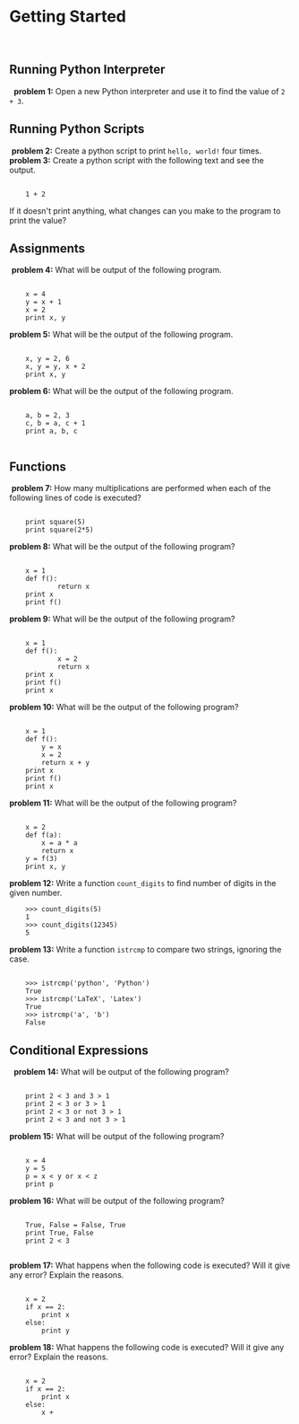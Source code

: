# Getting Started
​
## Running Python Interpreter
​
​
**problem 1:** Open a new Python interpreter and use it to find the value of ``2 + 3``.
​
## Running Python Scripts
​
**problem 2:** Create a python script to print  ``hello, world!`` four times.
​
**problem 3:** Create a python script with the following text and see the output.
​
```
​
    1 + 2
```
If it doesn't print anything, what changes can you make to the program to print the value?
​
## Assignments
​
**problem 4:** What will be output of the following program.
​
```
​
    x = 4
    y = x + 1
    x = 2
    print x, y
```
**problem 5:** What will be the output of the following program.
​
```
​
    x, y = 2, 6
    x, y = y, x + 2
    print x, y
```
**problem 6:** What will be the output of the following program.
​
```
​
    a, b = 2, 3
    c, b = a, c + 1
    print a, b, c
​
```
## Functions
​
**problem 7:** How many multiplications are performed when each of the following
   lines of code is executed?
​
```
​
    print square(5)
    print square(2*5)
```
**problem 8:** What will be the output of the following program?
​
```
​
	x = 1
	def f():
            return x
	print x
	print f()
```
**problem 9:** What will be the output of the following program?
​
```
​
	x = 1
	def f():
            x = 2
            return x
	print x
	print f()
	print x
```
**problem 10:** What will be the output of the following program?
​
```
​
	x = 1
	def f():
		y = x
		x = 2
		return x + y
	print x
	print f()
	print x
```
**problem 11:** What will be the output of the following program?
​
```
​
    x = 2
    def f(a):
        x = a * a
        return x
    y = f(3)
    print x, y
```
**problem 12:** Write a function ``count_digits`` to find number of digits in the given number.
```
    >>> count_digits(5)
    1
    >>> count_digits(12345)
    5
```
**problem 13:** Write a function `istrcmp` to compare two strings, ignoring the case.
​
```
​
    >>> istrcmp('python', 'Python')
    True
    >>> istrcmp('LaTeX', 'Latex')
    True
    >>> istrcmp('a', 'b')
    False
```
## Conditional Expressions
​
​
**problem 14:** What will be output of the following program?
​
```
​
    print 2 < 3 and 3 > 1
    print 2 < 3 or 3 > 1
    print 2 < 3 or not 3 > 1
    print 2 < 3 and not 3 > 1
```
**problem 15:** What will be output of the following program?
​
```
​
    x = 4
    y = 5
    p = x < y or x < z
    print p
```
**problem 16:** What will be output of the following program?
​
```
​
    True, False = False, True
    print True, False
    print 2 < 3
​
```
**problem 17:** What happens when the following code is executed? Will it give any
   error? Explain the reasons.
​
```
​
    x = 2
    if x == 2:
        print x
    else:
        print y
```
**problem 18:** What happens the following code is executed? Will it give any error? Explain the reasons.
​
```
​
    x = 2
    if x == 2:
        print x
    else:
        x +
```
